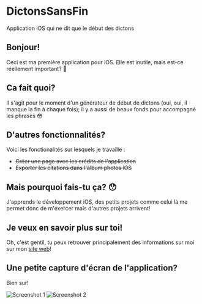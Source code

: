 # DictonsSansFin
Application iOS qui ne dit que le début des dictons

## Bonjour!

Ceci est ma première application pour iOS. Elle est inutile, mais est-ce réellement important? 🤔

## Ca fait quoi?

Il s'agit pour le moment d'un générateur de début de dictons (oui, oui, il manque la fin à chaque fois); il y a aussi de beaux fonds pour accompagné les phrases 😳

## D'autres fonctionnalités?

Voici les fonctionalités sur lesquels je travaille :
- ~~Créer une page avec les crédits de l'application~~
- ~~Exporter les citations dans l'album photos iOS~~

## Mais pourquoi fais-tu ça? 😯

J'apprends le développement iOS, des petits projets comme celui là me permet donc de m'éxercer mais d'autres projets arrivent!

## Je veux en savoir plus sur toi!

Oh, c'est gentil, tu peux retrouver principalement des informations sur moi sur mon [site web](http://aleximpinna.com)!

## Une petite capture d'écran de l'application?

Bien sur! 

![Screenshot 1](https://raw.githubusercontent.com/aleximpinna/DictonsSansFin/master/screen1.png)
![Screenshot 2](https://raw.githubusercontent.com/aleximpinna/DictonsSansFin/master/screen2.png)





